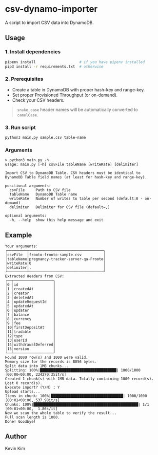 # csv-dynamo-importer

A script to import CSV data into DynamoDB.

## Usage

### 1. Install dependencies

```bash
pipenv install                    # if you have pipenv installed
pip3 install -r requirements.txt  # otherwise
```

### 2. Prerequisites

* Create a table in DynamoDB with proper hash-key and range-key.
* Set proper Provisioned Throughput (or on-demand).
* Check your CSV headers.

> `snake_case` header names will be automatically converted to `camelCase`.

### 3. Run script

```bash
python3 main.py sample.csv table-name
```

### Arguments

```
> python3 main.py -h                                                     
usage: main.py [-h] csvFile tableName [writeRate] [delimiter]

Import CSV to DynamoDB Table. CSV headers must be identical to DynamoDB Table field names (at least for hash-key and range-key).

positional arguments:
  csvFile     Path to CSV file
  tableName   DynamoDB Table name
  writeRate   Number of writes to table per second (default:0 - on-demand)
  delimiter   Delimiter for CSV file (default=,)

optional arguments:
  -h, --help  show this help message and exit

```

## Example

```text
Your arguments: 
╭─────────┬──────────────────────────────────╮
│csvFile  │frooto-frooto-sample.csv          │
│tableName│pregnancy-tracker-server-qa-Frooto│
│writeRate│0                                 │
│delimiter│,                                 │
╰─────────┴──────────────────────────────────╯
Extracted Headers from CSV: 
╭──┬──────────────────╮
│0 │id                │
│1 │createdAt         │
│2 │creator           │
│3 │deletedAt         │
│4 │updateRequestId   │
│5 │updatedAt         │
│6 │updater           │
│7 │balance           │
│8 │currency          │
│9 │fee               │
│10│firstDepositAt    │
│11│tradable          │
│12│type              │
│13│userId            │
│14│withdrawalDeferred│
│15│version           │
╰──┴──────────────────╯
Found 1000 row(s) and 1000 were valid.
Memory size for the records is 8856 bytes.
Split data into 1MB chunks...
Splitting: 100%|███████████████████████████████████| 1000/1000 [00:00<00:00, 224270.35it/s]
Created 1 chunk(s) with 1MB data. Totally containing 1000 record(s). Lost 0 record(s).
Execute import? (Y/N) : Y
Upload starts...
Items in chunk: 100%|█████████████████████████████████| 1000/1000 [00:01<00:00, 537.98it/s]
Chunks: 100%|████████████████████████████████████████████████| 1/1 [00:01<00:00,  1.86s/it]
Now we scan the whole table to verify the result...
Full scan length is 1000.
Done! Goodbye!
```

## Author

Kevin Kim

